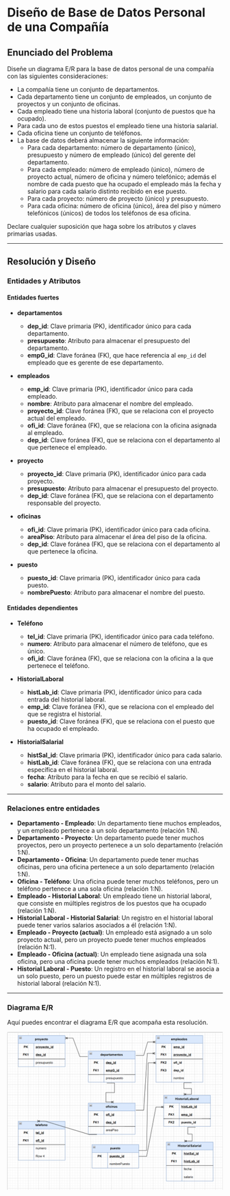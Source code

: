 # Diseño de Base de Datos Personal de una Compañía

## Enunciado del Problema

Diseñe un diagrama E/R para la base de datos personal de una compañía con las siguientes consideraciones:

* La compañía tiene un conjunto de departamentos.
* Cada departamento tiene un conjunto de empleados, un conjunto de proyectos y un conjunto de oficinas.
* Cada empleado tiene una historia laboral (conjunto de puestos que ha ocupado).
* Para cada uno de estos puestos el empleado tiene una historia salarial.
* Cada oficina tiene un conjunto de teléfonos.
* La base de datos deberá almacenar la siguiente información:
    * Para cada departamento: número de departamento (único), presupuesto y número de empleado (único) del gerente del departamento.
    * Para cada empleado: número de empleado (único), número de proyecto actual, número de oficina y número telefónico; además el nombre de cada puesto que ha ocupado el empleado más la fecha y salario para cada salario distinto recibido en ese puesto.
    * Para cada proyecto: número de proyecto (único) y presupuesto.
    * Para cada oficina: número de oficina (único), área del piso y número telefónicos (únicos) de todos los teléfonos de esa oficina.

Declare cualquier suposición que haga sobre los atributos y claves primarias usadas.

---

## Resolución y Diseño

### Entidades y Atributos

#### **Entidades fuertes**

* **departamentos**
    * **dep_id**: Clave primaria (PK), identificador único para cada departamento.
    * **presupuesto**: Atributo para almacenar el presupuesto del departamento.
    * **empG_id**: Clave foránea (FK), que hace referencia al `emp_id` del empleado que es gerente de ese departamento.

* **empleados**
    * **emp_id**: Clave primaria (PK), identificador único para cada empleado.
    * **nombre**: Atributo para almacenar el nombre del empleado.
    * **proyecto_id**: Clave foránea (FK), que se relaciona con el proyecto actual del empleado.
    * **ofi_id**: Clave foránea (FK), que se relaciona con la oficina asignada al empleado.
    * **dep_id**: Clave foránea (FK), que se relaciona con el departamento al que pertenece el empleado.

* **proyecto**
    * **proyecto_id**: Clave primaria (PK), identificador único para cada proyecto.
    * **presupuesto**: Atributo para almacenar el presupuesto del proyecto.
    * **dep_id**: Clave foránea (FK), que se relaciona con el departamento responsable del proyecto.

* **oficinas**
    * **ofi_id**: Clave primaria (PK), identificador único para cada oficina.
    * **areaPiso**: Atributo para almacenar el área del piso de la oficina.
    * **dep_id**: Clave foránea (FK), que se relaciona con el departamento al que pertenece la oficina.

* **puesto**
    * **puesto_id**: Clave primaria (PK), identificador único para cada puesto.
    * **nombrePuesto**: Atributo para almacenar el nombre del puesto.

#### **Entidades dependientes**

* **Teléfono**
    * **tel_id**: Clave primaria (PK), identificador único para cada teléfono.
    * **numero**: Atributo para almacenar el número de teléfono, que es único.
    * **ofi_id**: Clave foránea (FK), que se relaciona con la oficina a la que pertenece el teléfono.

* **HistorialLaboral**
    * **histLab_id**: Clave primaria (PK), identificador único para cada entrada del historial laboral.
    * **emp_id**: Clave foránea (FK), que se relaciona con el empleado del que se registra el historial.
    * **puesto_id**: Clave foránea (FK), que se relaciona con el puesto que ha ocupado el empleado.

* **HistorialSalarial**
    * **histSal_id**: Clave primaria (PK), identificador único para cada salario.
    * **histLab_id**: Clave foránea (FK), que se relaciona con una entrada específica en el historial laboral.
    * **fecha**: Atributo para la fecha en que se recibió el salario.
    * **salario**: Atributo para el monto del salario.

---

### Relaciones entre entidades

* **Departamento - Empleado**: Un departamento tiene muchos empleados, y un empleado pertenece a un solo departamento (relación 1:N).
* **Departamento - Proyecto**: Un departamento puede tener muchos proyectos, pero un proyecto pertenece a un solo departamento (relación 1:N).
* **Departamento - Oficina**: Un departamento puede tener muchas oficinas, pero una oficina pertenece a un solo departamento (relación 1:N).
* **Oficina - Teléfono**: Una oficina puede tener muchos teléfonos, pero un teléfono pertenece a una sola oficina (relación 1:N).
* **Empleado - Historial Laboral**: Un empleado tiene un historial laboral, que consiste en múltiples registros de los puestos que ha ocupado (relación 1:N).
* **Historial Laboral - Historial Salarial**: Un registro en el historial laboral puede tener varios salarios asociados a él (relación 1:N).
* **Empleado - Proyecto (actual)**: Un empleado está asignado a un solo proyecto actual, pero un proyecto puede tener muchos empleados (relación N:1).
* **Empleado - Oficina (actual)**: Un empleado tiene asignada una sola oficina, pero una oficina puede tener muchos empleados (relación N:1).
* **Historial Laboral - Puesto**: Un registro en el historial laboral se asocia a un solo puesto, pero un puesto puede estar en múltiples registros de historial laboral (relación N:1).

---

### Diagrama E/R
Aquí puedes encontrar el diagrama E/R que acompaña esta resolución.

![Diagrama E/R del modelo de datos de la compañía](Task_1_MER_v2.PNG)
